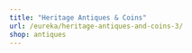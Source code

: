 ```yaml
---
title: "Heritage Antiques & Coins"
url: /eureka/heritage-antiques-and-coins-3/
shop: antiques
---
```

